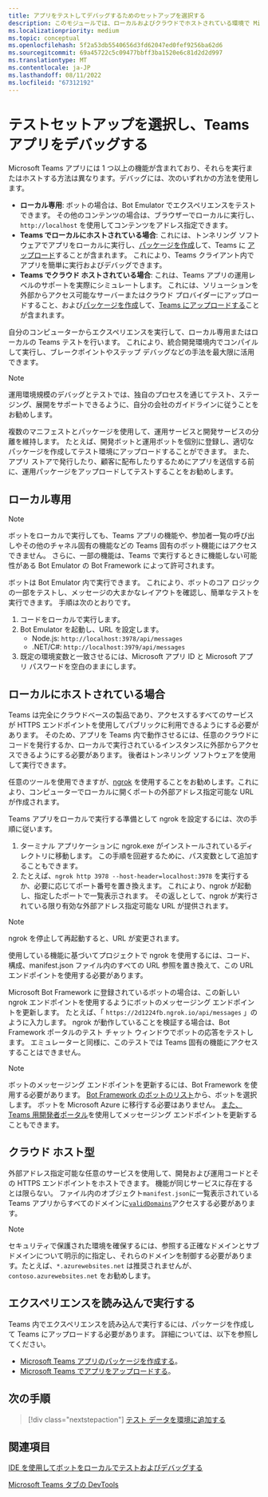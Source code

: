 ```yaml
---
title: アプリをテストしてデバッグするためのセットアップを選択する
description: このモジュールでは、ローカルおよびクラウドでホストされている環境で Microsoft Teams アプリをテストおよびデバッグするためのオプションについて説明します。
ms.localizationpriority: medium
ms.topic: conceptual
ms.openlocfilehash: 5f2a53db5540656d3fd62047ed0fef9256ba62d6
ms.sourcegitcommit: 69a45722c5c09477bbff3ba1520e6c81d2d2d997
ms.translationtype: MT
ms.contentlocale: ja-JP
ms.lasthandoff: 08/11/2022
ms.locfileid: "67312192"
---
```

# <a name="choose-a-test-setup-and-debug-your-teams-app"></a>テストセットアップを選択し、Teams アプリをデバッグする

Microsoft Teams アプリには 1 つ以上の機能が含まれており、それらを実行またはホストする方法は異なります。デバッグには、次のいずれかの方法を使用します。

* **ローカル専用**: ボットの場合は、Bot Emulator でエクスペリエンスをテストできます。 その他のコンテンツの場合は、ブラウザーでローカルに実行し、`http://localhost` を使用してコンテンツをアドレス指定できます。
* **Teams でローカルにホストされている場合**: これには、トンネリング ソフトウェアでアプリをローカルに実行し、[パッケージを作成](~/concepts/build-and-test/apps-package.md)して、Teams に [アップロード](~/concepts/deploy-and-publish/apps-upload.md)することが含まれます。 これにより、Teams クライアント内でアプリを簡単に実行およびデバッグできます。
* **Teams でクラウド ホストされている場合**: これは、Teams アプリの運用レベルのサポートを実際にシミュレートします。 これには、ソリューションを外部からアクセス可能なサーバーまたはクラウド プロバイダーにアップロードすること、および[パッケージを作成](~/concepts/build-and-test/apps-package.md)して、[Teams にアップロードする](~/concepts/deploy-and-publish/apps-upload.md)ことが含まれます。

自分のコンピューターからエクスペリエンスを実行して、ローカル専用またはローカルの Teams テストを行います。 これにより、統合開発環境内でコンパイルして実行し、ブレークポイントやステップ デバッグなどの手法を最大限に活用できます。

> [!NOTE]
> 運用環境規模のデバッグとテストでは、独自のプロセスを通じてテスト、ステージング、展開をサポートできるように、自分の会社のガイドラインに従うことをお勧めします。

複数のマニフェストとパッケージを使用して、運用サービスと開発サービスの分離を維持します。 たとえば、開発ボットと運用ボットを個別に登録し、適切なパッケージを作成してテスト環境にアップロードすることができます。 また、アプリ ストアで発行したり、顧客に配布したりするためにアプリを送信する前に、運用パッケージをアップロードしてテストすることをお勧めします。

## <a name="purely-local"></a>ローカル専用

> [!NOTE]
> ボットをローカルで実行しても、Teams アプリの機能や、参加者一覧の呼び出しやその他のチャネル固有の機能などの Teams 固有のボット機能にはアクセスできません。 さらに、一部の機能は、Teams で実行するときに機能しない可能性がある Bot Emulator の Bot Framework によって許可されます。

ボットは Bot Emulator 内で実行できます。 これにより、ボットのコア ロジックの一部をテストし、メッセージの大まかなレイアウトを確認し、簡単なテストを実行できます。 手順は次のとおりです。

1. コードをローカルで実行します。
2. Bot Emulator を起動し、URL を設定します。
   * Node.js: `http://localhost:3978/api/messages`
   * .NET/C#: `http://localhost:3979/api/messages`
3. 既定の環境変数と一致させるには、Microsoft アプリ ID と Microsoft アプリ パスワードを空白のままにします。

## <a name="locally-hosted"></a>ローカルにホストされている場合

Teams は完全にクラウドベースの製品であり、アクセスするすべてのサービスが HTTPS エンドポイントを使用してパブリックに利用できるようにする必要があります。 そのため、アプリを Teams 内で動作させるには、任意のクラウドにコードを発行するか、ローカルで実行されているインスタンスに外部からアクセスできるようにする必要があります。 後者はトンネリング ソフトウェアを使用して実行できます。

任意のツールを使用できますが、[ngrok](https://ngrok.com/download) を使用することをお勧めします。これにより、コンピューターでローカルに開くポートの外部アドレス指定可能な URL が作成されます。

Teams アプリをローカルで実行する準備として ngrok を設定するには、次の手順に従います。

1. ターミナル アプリケーションに ngrok.exe がインストールされているディレクトリに移動します。 この手順を回避するために、パス変数として追加することもできます。
2. たとえば、`ngrok http 3978 --host-header=localhost:3978` を実行するか、必要に応じてポート番号を置き換えます。
   これにより、ngrok が起動し、指定したポートで一覧表示されます。 その返しとして、ngrok が実行されている限り有効な外部アドレス指定可能な URL が提供されます。

> [!NOTE]
> ngrok を停止して再起動すると、URL が変更されます。

使用している機能に基づいてプロジェクトで ngrok を使用するには、コード、構成、manifest.json ファイル内のすべての URL 参照を置き換えて、この URL エンドポイントを使用する必要があります。

Microsoft Bot Framework に登録されているボットの場合は、この新しい ngrok エンドポイントを使用するようにボットのメッセージング エンドポイントを更新します。 たとえば、「 `https://2d1224fb.ngrok.io/api/messages` 」のように入力します。 ngrok が動作していることを検証する場合は、Bot Framework ポータルのテスト チャット ウィンドウでボットの応答をテストします。 エミュレーターと同様に、このテストでは Teams 固有の機能にアクセスすることはできません。

> [!NOTE]
> ボットのメッセージング エンドポイントを更新するには、Bot Framework を使用する必要があります。 [Bot Framework のボットのリスト](https://dev.botframework.com/bots)から、ボットを選択します。 ボットを Microsoft Azure に移行する必要はありません。 [また、Teams 用開発者ポータル](~/concepts/build-and-test/teams-developer-portal.md)を使用してメッセージング エンドポイントを更新することもできます。

## <a name="cloud-hosted"></a>クラウド ホスト型

外部アドレス指定可能な任意のサービスを使用して、開発および運用コードとその HTTPS エンドポイントをホストできます。 機能が同じサービスに存在するとは限らない。 ファイル内のオブジェクト`manifest.json`に一覧表示されている Teams アプリからすべてのドメインに[`validDomains`](~/resources/schema/manifest-schema.md#validdomains)アクセスする必要があります。

> [!NOTE]
> セキュリティで保護された環境を確保するには、参照する正確なドメインとサブドメインについて明示的に指定し、それらのドメインを制御する必要があります。たとえば、`*.azurewebsites.net` は推奨されませんが、`contoso.azurewebsites.net` をお勧めします。

## <a name="load-and-run-your-experience"></a>エクスペリエンスを読み込んで実行する

Teams 内でエクスペリエンスを読み込んで実行するには、パッケージを作成して Teams にアップロードする必要があります。 詳細については、以下を参照してください。

* [Microsoft Teams アプリのパッケージを作成する](~/concepts/build-and-test/apps-package.md)。
* [Microsoft Teams でアプリをアップロードする](~/concepts/deploy-and-publish/apps-upload.md)。

## <a name="next-step"></a>次の手順

> [!div class="nextstepaction"]
> [テスト データを環境に追加する](~/concepts/build-and-test/test-data.md)

## <a name="see-also"></a>関連項目

[IDE を使用してボットをローカルでテストおよびデバッグする](../../bots/how-to/debug/locally-with-an-ide.md#test-and-debug-your-bot-locally-with-ide)

[Microsoft Teams タブの DevTools](../../tabs/how-to/developer-tools.md)
